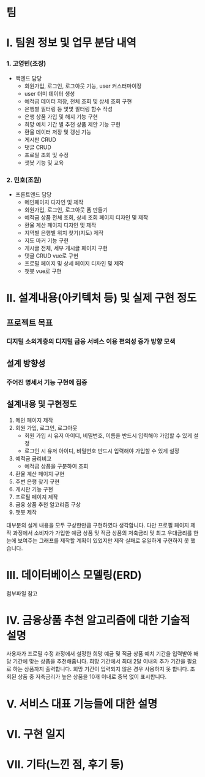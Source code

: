 # 팀 

# I. 팀원 정보 및 업무 분담 내역
  ### 1. 고영빈(조장)
  - 백엔드 담당
    - 회원가입, 로그인, 로그아웃 기능, user 커스터마이징
    - user 더미 데이터 생성
    - 예적금 데이터 저장, 전체 조회 및 상세 조회 구현
    - 은행별 필터링 등 몇몇 필터링 함수 작성
    - 은행 상품 가입 및 해지 기능 구현
    - 희망 예치 기간 별 추천 상품 제안 기능 구현
    - 환율 데이터 저장 및 갱신 기능
    - 게시판 CRUD
    - 댓글 CRUD
    - 프로필 조회 및 수정
    - 챗봇 기능 및 교육

  ### 2. 민호(조원)
  - 프론트엔드 담당
    - 메인페이지 디자인 및 제작
    - 회원가입, 로그인, 로그아웃 폼 만들기
    - 예적금 상품 전체 조회, 상세 조회 페이지 디자인 및 제작
    - 환율 계산 페이지 디자인 및 제작
    - 지역별 은행별 위치 찾기(지도) 제작
    - 지도 마커 기능 구현
    - 게시글 전체, 세부 게시글 페이지 구현
    - 댓글 CRUD vue로 구현
    - 프로필 페이지 및 상세 페이지 디자인 및 제작
    - 챗봇 vue로 구현


# II. 설계내용(아키텍처 등) 및 실제 구현 정도
## 프로젝트 목표 
### 디지털 소외계층의 디지털 금융 서비스 이용 편의성 증가 방향 모색

## 설계 방향성
### 주어진 명세서 기능 구현에 집중

## 설계내용 및 구현정도
1. 메인 페이지 제작
2. 회원 가입, 로그인, 로그아웃
    - 회원 가입 시 유저 아이디, 비밀번호, 이름을 반드시 입력해야 가입할 수 있게 설정
    - 로그인 시 유저 아이디, 비밀번호 반드시 입력해야 가입할 수 있게 설정
3. 예적금 금리비교
    - 예적금 상품을 구분하여 조회
4. 환율 계산 페이지 구현
5. 주변 은행 찾기 구현
6. 게시판 기능 구현
7. 프로필 페이지 제작
8. 금융 상품 추천 알고리즘 구상
9. 챗봇 제작

대부분의 설계 내용을 모두 구상한만큼 구현하였다 생각합니다.
다만 프로필 페이지 제작 과정에서 소비자가 가입한 예금 상품 및 적금 상품의 저축금리 및 최고 우대금리를 한 눈에 보여주는 그래프를 제작할 계획이 있었지만 제작 실패로 유일하게 구현하지 못 했습니다.


# III. 데이터베이스 모델링(ERD)
첨부파일 참고

# IV. 금융상품 추천 알고리즘에 대한 기술적 설명
사용자가 프로필 수정 과정에서 설정한 희망 예금 및 적금 상품 예치 기간을 입력받아 해당 기간에 맞는 상품을 추천해줍니다.
희망 기간에서 최대 2달 이내의 추가 기간을 필요로 하는 상품까지 출력합니다.
희망 기간이 입력되지 않은 경우 사용하지 못 합니다.
조회된 상품 중 저축금리가 높은 상품을 10개 이내로 중복 없이 표시합니다.


# V. 서비스 대표 기능들에 대한 설명




# VI. 구현 일지



# VII. 기타(느낀 점, 후기 등)

  
